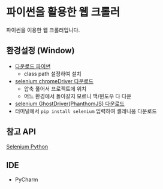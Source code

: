 # **파이썬을 활용한 웹 크롤러**

파이썬을 이용한 웹 크롤러입니다.


## 환경설정 (Window)
- [다운로드 파이썬](https://www.python.org/downloads/)
    - class path 설정하여 설치
- [selenium chromeDriver 다운로드](https://www.selenium.dev/downloads/)
    - 압축 풀어서 프로젝트에 위치
    - 어느 환경에서 돌아갈지 모르니 맥/윈도우 다 다운
- [selenium GhostDriver(PhanthomJS) 다운로드](https://phantomjs.org/download.html)
- 터미널에서 `pip install selenium` 입력하여 셀레니움 다운로드 

## 참고 API
[Selenium Python](https://selenium-python.readthedocs.io/)

## IDE
- PyCharm 


 